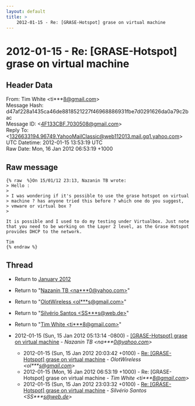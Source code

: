 ```yaml
---
layout: default
title: >
    2012-01-15 - Re: [GRASE-Hotspot] grase on virtual machine
---
```


# 2012-01-15 - Re: [GRASE-Hotspot] grase on virtual machine

## Header Data

From: Tim White \<ti***8@gmail.com\><br>
Message Hash: d47af228a1435ca46de8818521227f46968886931fbe7d0291626da0a79c2bac<br>
Message ID: \<4F133CBF.7030508@gmail.com\><br>
Reply To: \<1326633194.96749.YahooMailClassic@web112013.mail.gq1.yahoo.com\><br>
UTC Datetime: 2012-01-15 13:53:19 UTC<br>
Raw Date: Mon, 16 Jan 2012 06:53:19 +1000<br>

## Raw message

```
{% raw  %}On 15/01/12 23:13, Nazanin TB wrote:
> Hello :
>
> I was wondering if it's possible to use the grase hotspot on virtual 
> machine ? has anyone tried this before ? which one do you suggest, 
> vmware or virtual box ?
>

It is possible and I used to do my testing under Virtualbox. Just note 
that you need to be working on the Layer 2 level, as the Grase Hotspot 
provides DHCP to the network.

Tim
{% endraw %}
```

## Thread

+ Return to [January 2012](/archive/2012/01)

+ Return to "[Nazanin TB <na***0<span>@</span>yahoo.com>](/authors/na___0_at_yahoo_com)"
+ Return to "[OlotWireless <ol***s<span>@</span>gmail.com>](/authors/ol___s_at_gmail_com)"
+ Return to "[Silvério Santos <SS***s<span>@</span>web.de>](/authors/ss___s_at_web_de)"
+ Return to "[Tim White <ti***8<span>@</span>gmail.com>](/authors/ti___8_at_gmail_com)"

+ 2012-01-15 (Sun, 15 Jan 2012 05:13:14 -0800) - [[GRASE-Hotspot] grase on virtual machine](/archive/2012/01/48cb5a41375f1a1438cf5c5b3cd29099a3edaac884e2a02b1a0be5f326852357) - _Nazanin TB \<na***0@yahoo.com\>_
  + 2012-01-15 (Sun, 15 Jan 2012 20:03:42 +0100) - [Re: [GRASE-Hotspot] grase on virtual machine](/archive/2012/01/e4e5776f55b6061386f72f5e7618fb4334f1fadb8aa01a3508cc6ee09f4190a5) - _OlotWireless \<ol***s@gmail.com\>_
  + 2012-01-15 (Mon, 16 Jan 2012 06:53:19 +1000) - Re: [GRASE-Hotspot] grase on virtual machine - _Tim White \<ti***8@gmail.com\>_
  + 2012-01-15 (Sun, 15 Jan 2012 23:03:32 +0100) - [Re: [GRASE-Hotspot] grase on virtual machine](/archive/2012/01/5c298e26eda640a9023303c7e75b1a94c49f70354e69706e1ed362fd3480b9fe) - _Silvério Santos \<SS***s@web.de\>_

